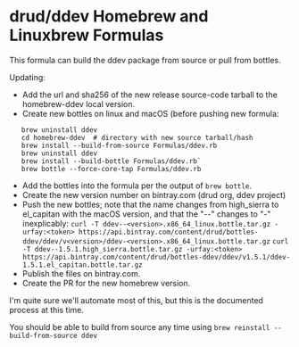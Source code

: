 # drud/ddev Homebrew and Linuxbrew Formulas

This formula can build the ddev package from source or pull from bottles.

Updating:

* Add the url and sha256 of the new release source-code tarball to the homebrew-ddev local version.
* Create new bottles on linux and macOS (before pushing new formula:
```
   brew uninstall ddev
   cd homebrew-ddev  # directory with new source tarball/hash
   brew install --build-from-source Formulas/ddev.rb
   brew uninstall ddev
   brew install --build-bottle Formulas/ddev.rb`
   brew bottle --force-core-tap Formulas/ddev.rb
```
* Add the bottles into the formula per the output of `brew bottle`. 
* Create the new version number on bintray.com (drud org, ddev project)
* Push the new bottles; note that the name changes from high_sierra to el_capitan with the macOS version, and that the "--" changes to "-" inexplicably: 
  `curl -T ddev--<version>.x86_64_linux.bottle.tar.gz -urfay:<token> https://api.bintray.com/content/drud/bottles-ddev/ddev/v<version>/ddev-<version>.x86_64_linux.bottle.tar.gz`
  `curl -T ddev--1.5.1.high_sierra.bottle.tar.gz -urfay:<token> https://api.bintray.com/content/drud/bottles-ddev/ddev/v1.5.1/ddev-1.5.1.el_capitan.bottle.tar.gz`
* Publish the files on bintray.com.
* Create the PR for the new homebrew version.

I'm quite sure we'll automate most of this, but this is the documented process at this time.

You should be able to build from source any time using `brew reinstall --build-from-source ddev`
